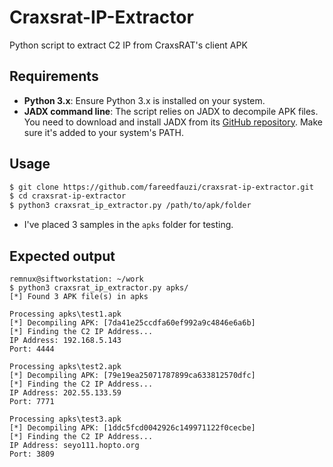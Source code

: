 # Craxsrat-IP-Extractor
Python script to extract C2 IP from CraxsRAT's client APK

## Requirements
- **Python 3.x**: Ensure Python 3.x is installed on your system.
- **JADX command line**: The script relies on JADX to decompile APK files. You need to download and install JADX from its [GitHub repository](https://github.com/skylot/jadx). Make sure it's added to your system's PATH.

## Usage
```bash
$ git clone https://github.com/fareedfauzi/craxsrat-ip-extractor.git
$ cd craxsrat-ip-extractor
$ python3 craxsrat_ip_extractor.py /path/to/apk/folder
```

- I've placed 3 samples in the `apks` folder for testing.

## Expected output
```
remnux@siftworkstation: ~/work
$ python3 craxsrat_ip_extractor.py apks/
[*] Found 3 APK file(s) in apks

Processing apks\test1.apk
[*] Decompiling APK: [7da41e25ccdfa60ef992a9c4846e6a6b]
[*] Finding the C2 IP Address...
IP Address: 192.168.5.143
Port: 4444

Processing apks\test2.apk
[*] Decompiling APK: [79e19ea25071787899ca633812570dfc]
[*] Finding the C2 IP Address...
IP Address: 202.55.133.59
Port: 7771

Processing apks\test3.apk
[*] Decompiling APK: [1ddc5fcd0042926c149971122f0cecbe]
[*] Finding the C2 IP Address...
IP Address: seyo111.hopto.org
Port: 3809
```
